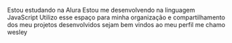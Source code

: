 Estou estudando na Alura
Estou me desenvolvendo na linguagem JavaScript
Utilizo esse espaço para minha organização e compartilhamento dos meu projetos desenvolvidos
sejam bem vindos ao meu perfil me chamo wesley

